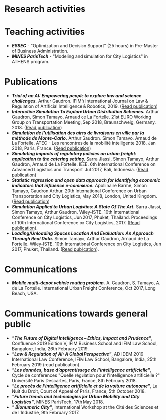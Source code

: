 # Research activities


# Teaching activities

- ***ESSEC*** - "Optimization and Decision Support" (25 hours) in Pre-Master of Business Administration.
- ***MINES ParisTech*** - "Modeling and simulation for City Logistics" in ATHENS program.


# Publications
- ***Trial of an AI: Empowering people to explore law and science challenges.*** Arthur Gaudron. IFIM’s International Journal on Law & Regulation of Artificial Intelligence & Robotics, 2019. ([Read publication](https://hal.archives-ouvertes.fr/hal-02055595)) 
- ***Interactive Simulation To Explore Urban Distribution Schemes.*** Arthur Gaudron, Simon Tamayo, Arnaud de La Fortelle. 21st EURO Working Group on Transportation Meeting, Sep 2018, Braunschweig, Germany. 2018. ([Read publication](https://doi.org/10.1016/j.trpro.2018.12.168))
-  ***Simulation de l'utilisation des aires de livraisons en ville par la méthode de Monte-Carlo.*** Arthur Gaudron, Simon Tamayo, Arnaud de La Fortelle. ATEC - Les rencontres de la mobilité intelligente 2018, Jan 2018, Paris, France. ([Read publication](https://hal.archives-ouvertes.fr/hal-01980261))
- ***Simulating impacts of regulatory policies on urban freight: application to the catering setting.*** Sarra Jlassi, Simon Tamayo, Arthur Gaudron, Arnaud de La Fortelle.  IEEE. 6th International Conference on Advanced Logistics and Transport, Jul 2017, Bali, Indonesia. ([Read publication](https://doi.org/10.1109/ICAdLT.2017.8547005))
- ***Statistic regression and open data approach for identifying economic indicators that influence e-commerce.*** Apollinaire Barme, Simon Tamayo, Gaudron Arthur.  20th International Conference on Urban Transportation and City Logistics, May 2018, London, United Kingdom. ([Read publication](https://hal.archives-ouvertes.fr/hal-01790991))
- ***Simulation Applied to Urban Logistics: A State Of The Art.*** Sarra Jlassi, Simon Tamayo, Arthur Gaudron.  Wiley-ISTE. 10th International Conference on City Logistics, Jun 2017, Phuket, Thailand. Proceedings of 10th International Conference on City Logistics, 2017. ([Read publication](https://hal.archives-ouvertes.fr/hal-01541556/)).
- ***Loading/Unloading Spaces Location And Evaluation: An Approach Through Real Data.*** Simon Tamayo, Arthur Gaudron, Arnaud de La Fortelle.  Wiley-ISTE. 10th International Conference on City Logistics, Jun 2017, Phuket, Thailand. ([Read publication](https://hal.archives-ouvertes.fr/hal-01541501/)).

# Communications

- ***Mobile multi-depot vehicle routing problem.*** A. Gaudron, S. Tamayo, A. de La Fortelle. International Urban Freight Conference, Oct 2017, Long Beach, USA.

# Communications towards general public

- ***"The Future of Digital Intelligence – Ethics, Impact and Prudence"***, Confluence 2019 Edition V, IFIM Business School and IFIM Law School, Bangalore, India, 26th February 2019.
- ***"Law & Regulation of AI: A Global Perspective"***, AD IDEM 2019 International Law Conference, IFIM Law School, Bangalore, India, 25th February 2019 (read publication).
- ***"Les données, base d’apprentissage de l’intelligence artificielle"***, Cycle de conférences "Quelle régulation pour l'intelligence artificielle ?" Université Paris Descartes, Paris, France, 8th February 2018.
- ***"Le procès de l'intelligence artificielle et de la voiture autonome"***, La Nuit du Droit, Court of Appeal of Paris, France, 5th October 2018.
- ***"Future trends and technologies for Urban Mobility and City Logistics"***, MINES ParisTech, 17th May 2018.
- ***" Bionumeric City"***, International Workshop at the Cité des Sciences et de l'Industrie, 9th February 2017.


